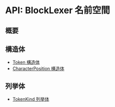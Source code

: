# API: BlockLexer 名前空間

## 概要

## 構造体

- [Token 構造体](Token/index.md)
- [CharacterPosition 構造体](CharacterPosition/index.md)

## 列挙体

- [TokenKind 列挙体](TokenKind/index.md)
